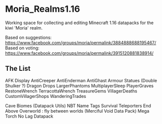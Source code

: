 # Moria_Realms1.16
Working space for collecting and editing Minecraft 1.16 datapacks for the kiwi 'Moria' realm.

Based on suggestions: https://www.facebook.com/groups/moria/permalink/3884888688195467/
Based on voting: https://www.facebook.com/groups/moria/permalink/3915120881838914/

## The List 
AFK Display
AntiCreeper
AntiEnderman
AntiGhast
Armour Statues
(Double Shulker ?)
Dragon Drops
LargerPhantoms
MultiplayerSleep
PlayerGraves
RestoneWrench
TerracottaWrench
TreasureGems
VillagerDeaths
CustomVillagerShops
WanderingTrades

Cave Biomes
(Datapack Utils)
NBT Name Tags
Survival Teleporters
End Above Overworld : fly between worlds
(Merciful Void Data Pack)
Mega Torch
No Lag Datapack